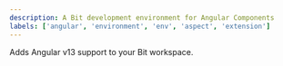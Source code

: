 ```yaml
---
description: A Bit development environment for Angular Components
labels: ['angular', 'environment', 'env', 'aspect', 'extension']
---
```


Adds Angular v13 support to your Bit workspace.
